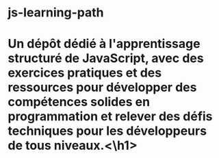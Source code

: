 # js-learning-path

<h1>Un dépôt dédié à l'apprentissage structuré de JavaScript, avec des exercices pratiques et des ressources pour développer des compétences solides en programmation et relever des défis techniques pour les développeurs de tous niveaux.<\h1>
